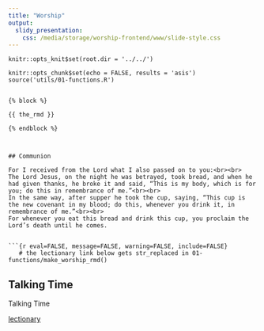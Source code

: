 ```yaml
---
title: "Worship"
output:
  slidy_presentation:
    css: /media/storage/worship-frontend/www/slide-style.css
---
```

  

```{r, include=FALSE}
knitr::opts_knit$set(root.dir = '../../') 
```

   
```{r setup, include=FALSE}
knitr::opts_chunk$set(echo = FALSE, results = 'asis')
source('utils/01-functions.R')


{% block %}

{{ the_rmd }}

{% endblock %}



## Communion

For I received from the Lord what I also passed on to you:<br><br>
The Lord Jesus, on the night he was betrayed, took bread, and when he had given thanks, he broke it and said, “This is my body, which is for you; do this in remembrance of me.”<br><br>
In the same way, after supper he took the cup, saying, “This cup is the new covenant in my blood; do this, whenever you drink it, in remembrance of me.”<br><br>
For whenever you eat this bread and drink this cup, you proclaim the Lord’s death until he comes.


```{r eval=FALSE, message=FALSE, warning=FALSE, include=FALSE}
   # the lectionary link below gets str_replaced in 01-functions/make_worship_rmd()
```
## Talking Time
Talking Time

[lectionary](https://lectionary.library.vanderbilt.edu/texts/?y=384&z=s&d=51)
